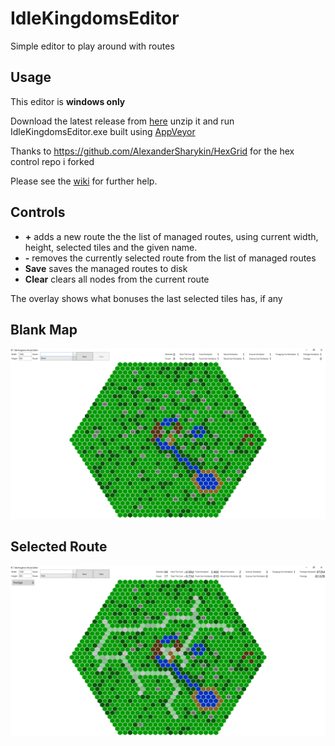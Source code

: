 IdleKingdomsEditor
==================

Simple editor to play around with routes

Usage
-----

This editor is **windows only**

Download the latest release from [here](https://github.com/rrs/IdleKingdomsEditor/releases) unzip it and run IdleKingdomsEditor.exe built using [AppVeyor](https://ci.appveyor.com/project/rrs/idlekingdomseditor)

Thanks to https://github.com/AlexanderSharykin/HexGrid for the hex control repo i forked

Please see the [wiki](https://github.com/rrs/IdleKingdomsEditor/wiki) for further help.

Controls
--------

* **\+** adds a new route the the list of managed routes, using current width, height, selected tiles and the given name.
* **\-** removes the currently selected route from the list of managed routes
* **Save** saves the managed routes to disk
* **Clear** clears all nodes from the current route

The overlay shows what bonuses the last selected tiles has, if any

Blank Map
---------

![clear map](Screenshots/blank.png)

Selected Route
--------------

![selected route map](Screenshots/selected.png)